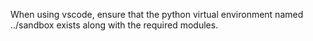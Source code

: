 When using vscode, ensure that the python virtual environment named ../sandbox exists along with the required modules.